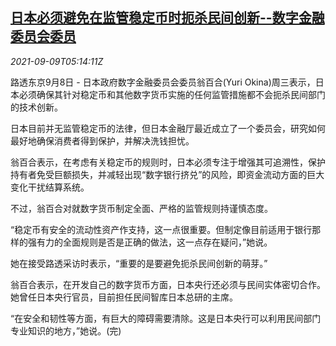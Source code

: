 <!--1631165463000-->
[日本必须避免在监管稳定币时扼杀民间创新--数字金融委员会委员](https://cn.reuters.com/article/japan-okina-stable-coins-regs-0909-idCNKBS2G50CP)
------

<div><i>2021-09-09T05:14:11Z</i></div><p>路透东京9月8日 - 日本政府数字金融委员会委员翁百合(Yuri Okina)周三表示，日本必须确保其针对稳定币和其他数字货币实施的任何监管措施都不会扼杀民间部门的技术创新。</p><p>日本目前并无监管稳定币的法律，但日本金融厅最近成立了一个委员会，研究如何最好地确保消费者得到保护，并解决洗钱担忧。</p><p>翁百合表示，在考虑有关稳定币的规则时，日本必须专注于增强其可追溯性，保护持有者免受巨额损失，并减轻出现“数字银行挤兑”的风险，即资金流动方面的巨大变化干扰结算系统。</p><p>不过，翁百合对就数字货币制定全面、严格的监管规则持谨慎态度。</p><p>“稳定币有安全的流动性资产作支持，这一点很重要。但制定像目前适用于银行那样的强有力的全面规则是否是正确的做法，这一点存在疑问，”她说。</p><p>她在接受路透采访时表示，“重要的是要避免扼杀民间创新的萌芽。”</p><p>翁百合表示，在开发自己的数字货币方面，日本央行还必须与民间实体密切合作。她曾任日本央行官员，目前担任民间智库日本总研的主席。</p><p>“在安全和韧性等方面，有巨大的障碍需要清除。这是日本央行可以利用民间部门专业知识的地方，”她说。(完)</p>
